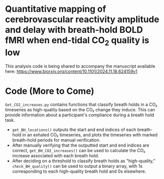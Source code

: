 # Quantitative mapping of cerebrovascular reactivity amplitude and delay with breath-hold BOLD fMRI when end-tidal CO<sub>2</sub> quality is low
This analysis code is being shared to accompany the manuscript available here: https://www.biorxiv.org/content/10.1101/2024.11.18.624159v1

# Code (More to Come)

`Get_CO2_increases.py` contains functions that classify breath holds in a CO₂ timeseries as high-quality based on the CO₂ change they induce. This can provide information about a participant's compliance during a breath hold task.

* `get_BH_locations()` outputs the start and end indices of each breath-hold in an exhaled CO₂ timeseries, and plots the timeseries with marked breath-hold periods for manual verification.
* After manually verifying that the outputted start and end indices are correct, `get_BH_CO2_increases()` can be used to calculate the CO₂ increase associated with each breath hold.
* After deciding on a threshold to classify breath holds as "high-quality," `check_BH_quality()` can be used to output a binary array, with 1s corresponding to each high-quality breath hold and 0s elsewhere.


